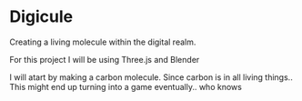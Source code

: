 # Digicule
 Creating a living molecule within the digital realm. 

For this project I will be using Three.js and Blender 

I will atart by making a carbon molecule. Since carbon is in all living things.. 
This might end up turning into a game eventually.. who knows 